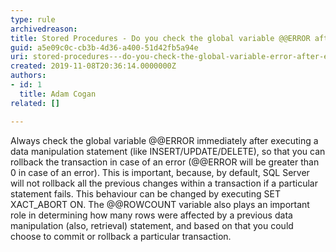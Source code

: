 ```yaml
---
type: rule
archivedreason: 
title: Stored Procedures - Do you check the global variable @@ERROR after executing a data manipulation statement?
guid: a5e09c0c-cb3b-4d36-a400-51d42fb5a94e
uri: stored-procedures---do-you-check-the-global-variable-error-after-executing-a-data-manipulation-statement
created: 2019-11-08T20:36:14.0000000Z
authors:
- id: 1
  title: Adam Cogan
related: []

---
```


Always check the global variable @@ERROR immediately after executing a data manipulation statement (like INSERT/UPDATE/DELETE), so that you can rollback the transaction in case of an error (@@ERROR will be greater than 0 in case of an error). This is important, because, by default, SQL Server will not rollback all the previous changes within a transaction if a particular statement fails. This behaviour can be changed by executing SET XACT\_ABORT ON. The @@ROWCOUNT variable also plays an important role in determining how many rows were affected by a previous data manipulation (also, retrieval) statement, and based on that you could choose to commit or rollback a particular transaction.

<!--endintro-->
